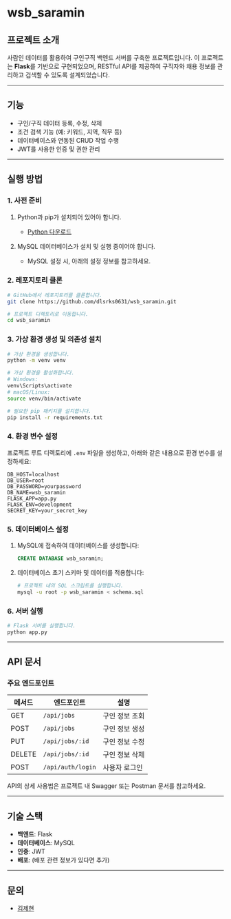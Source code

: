 # wsb_saramin

## 프로젝트 소개
사람인 데이터를 활용하여 구인구직 백엔드 서버를 구축한 프로젝트입니다. 이 프로젝트는 **Flask**를 기반으로 구현되었으며, RESTful API를 제공하여 구직자와 채용 정보를 관리하고 검색할 수 있도록 설계되었습니다.

---

## 기능
- 구인/구직 데이터 등록, 수정, 삭제
- 조건 검색 기능 (예: 키워드, 지역, 직무 등)
- 데이터베이스와 연동된 CRUD 작업 수행
- JWT를 사용한 인증 및 권한 관리

---

## 실행 방법

### 1. 사전 준비
1. Python과 pip가 설치되어 있어야 합니다.
   - [Python 다운로드](https://www.python.org/)

2. MySQL 데이터베이스가 설치 및 실행 중이어야 합니다.
   - MySQL 설정 시, 아래의 설정 정보를 참고하세요.

### 2. 레포지토리 클론
```bash
# GitHub에서 레포지토리를 클론합니다.
git clone https://github.com/dlsrks0631/wsb_saramin.git

# 프로젝트 디렉토리로 이동합니다.
cd wsb_saramin
```

### 3. 가상 환경 생성 및 의존성 설치
```bash
# 가상 환경을 생성합니다.
python -m venv venv

# 가상 환경을 활성화합니다.
# Windows:
venv\Scripts\activate
# macOS/Linux:
source venv/bin/activate

# 필요한 pip 패키지를 설치합니다.
pip install -r requirements.txt
```

### 4. 환경 변수 설정
프로젝트 루트 디렉토리에 `.env` 파일을 생성하고, 아래와 같은 내용으로 환경 변수를 설정하세요:

```env
DB_HOST=localhost
DB_USER=root
DB_PASSWORD=yourpassword
DB_NAME=wsb_saramin
FLASK_APP=app.py
FLASK_ENV=development
SECRET_KEY=your_secret_key
```

### 5. 데이터베이스 설정
1. MySQL에 접속하여 데이터베이스를 생성합니다:
   ```sql
   CREATE DATABASE wsb_saramin;
   ```
2. 데이터베이스 초기 스키마 및 데이터를 적용합니다:
   ```bash
   # 프로젝트 내의 SQL 스크립트를 실행합니다.
   mysql -u root -p wsb_saramin < schema.sql
   ```

### 6. 서버 실행
```bash
# Flask 서버를 실행합니다.
python app.py
```

---

## API 문서
### 주요 엔드포인트
| 메서드 | 엔드포인트          | 설명                       |
|--------|---------------------|----------------------------|
| GET    | `/api/jobs`         | 구인 정보 조회            |
| POST   | `/api/jobs`         | 구인 정보 생성            |
| PUT    | `/api/jobs/:id`     | 구인 정보 수정            |
| DELETE | `/api/jobs/:id`     | 구인 정보 삭제            |
| POST   | `/api/auth/login`   | 사용자 로그인             |

API의 상세 사용법은 프로젝트 내 Swagger 또는 Postman 문서를 참고하세요.

---

## 기술 스택
- **백엔드**: Flask
- **데이터베이스**: MySQL
- **인증**: JWT
- **배포**: (배포 관련 정보가 있다면 추가)

---

## 문의
- [김제현](https://github.com/dlsrks0631)
